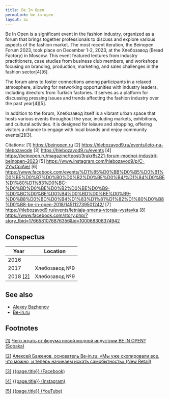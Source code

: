 ```yaml
---
title: Be In Open
permalink: be-in-open
layout: ai
---
```


Be In Open is a significant event in the fashion industry, organized as a forum that brings together professionals to discuss and explore various aspects of the fashion market. The most recent iteration, the Beinopen Forum 2023, took place on December 1-2, 2023, at the Хлебозавод (Bread Factory) in Moscow. This event featured lectures from industry practitioners, case studies from business club members, and workshops focusing on branding, production, marketing, and sales challenges in the fashion sector[4][6].

The forum aims to foster connections among participants in a relaxed atmosphere, allowing for networking opportunities with industry leaders, including directors from Turkish factories. It serves as a platform for discussing pressing issues and trends affecting the fashion industry over the past year[4][5].

In addition to the forum, Хлебозавод itself is a vibrant urban space that hosts various events throughout the year, including markets, exhibitions, and cultural activities. It is designed for leisure and shopping, offering visitors a chance to engage with local brands and enjoy community events[2][3].

Citations:
[1] https://beinopen.ru
[2] https://hlebozavod9.ru/events/leto-na-hlebozavode
[3] https://hlebozavod9.ru/events
[4] https://beinopen.ru/magazine/tpost/3rakr8s221-forum-modnoi-industrii-beinopen-2023
[5] https://www.instagram.com/hlebozavod9/p/C-2YwCpiAie/
[6] https://www.facebook.com/events/%D1%85%D0%BB%D0%B5%D0%B1%D0%BE%D0%B7%D0%B0%D0%B2%D0%BE%D0%B4/%D1%84%D0%BE%D1%80%D1%83%D0%BC-%D0%BD%D0%BE%D0%B2%D0%BE%D0%B9-%D0%BC%D0%BE%D0%B4%D0%BD%D0%BE%D0%B9-%D0%B8%D0%BD%D0%B4%D1%83%D1%81%D1%82%D1%80%D0%B8%D0%B8-be-in-open-2018/145112739501242/
[7] https://hlebozavod9.ru/events/letnjaja-smena-vtoraja-vystavka
[8] https://www.facebook.com/story.php/?story_fbid=1766581076876356&id=100068308374942

## Сonspectus

|Year|Location|
|-|-|
|2016||
|2017|Хлебозавод №9|
|2018 <span id="a2">[\[2\]](#f2)</span>|Хлебозавод №9|

## See also

+ [Alexey Bazhenov](bazhenov-alexey)
+ [Be-in.ru](be-in)

## Footnotes

[[1]](#a1) <span id="f1"></span> [Чего ждать от форума новой модной индустрии BE IN OPEN? (Sobaka)](http://www.sobaka.ru/fashion/heroes/58078)

[[2]](#a2) <span id="f2"></span> [Алексей Баженов, основатель Be-in.ru: «Мы уже скопировали все, что можно, и теперь начинаем искать самобытность» (New Retail)](http://www.sobaka.ru/fashion/heroes/58078)

[[3]](#a3) <span id="f3"></span> [{{page.title}} (Facebook)](https://www.facebook.com/beinopen)

[[4]](#a4) <span id="f4"></span> [{{page.title}} (Instagram)](https://www.instagram.com/bein_open/)

[[5]](#a5) <span id="f5"></span> [{{page.title}} (YouTube)](https://www.youtube.com/beinopen/)
